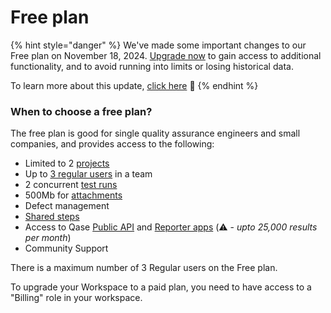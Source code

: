 # Free plan

{% hint style="danger" %}
We've made some important changes to our Free plan on November 18, 2024. [Upgrade now](https://app.qase.io/billing) to gain access to additional functionality, and to avoid running into limits or losing historical data.

To learn more about this update, [click here](https://help.qase.io/en/articles/9902729-free-plan-updates) 🔗
{% endhint %}

### When to choose a free plan?

The free plan is good for single quality assurance engineers and small companies, and provides access to the following:

* Limited to 2 [projects](../../general/get-started-with-the-qase-platform/create-a-project.md)
* Up to [3 regular users](../workspace-management/users.md) in a team
* 2 concurrent [test runs](../../general/execution/create-a-test-run.md)
* 500Mb for [attachments](../workspace-management/attachments.md)
* Defect management
* [Shared steps](../../general/get-started-with-the-qase-platform/test-cases/shared-steps.md)
* Access to Qase [Public API](../../automation/qase-api.md) and [Reporter apps](../../automation/reporters/) (⚠️ - _upto 25,000 results per month_)
* Community Support



There is a maximum number of 3 Regular users on the Free plan.

To upgrade your Workspace to a paid plan, you need to have access to a "Billing" role in your workspace.

